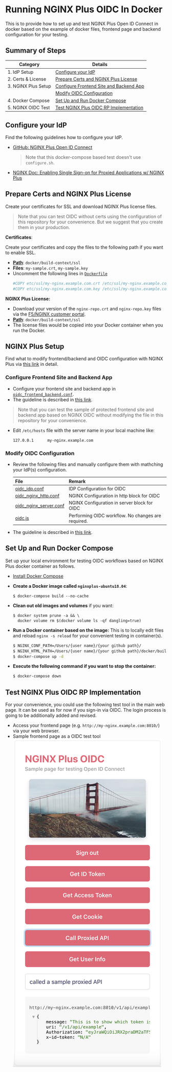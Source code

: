 # Running NGINX Plus OIDC In Docker
This is to provide how to set up and test NGINX Plus Open ID Connect in docker based on the example of docker files, frontend page and backend configuration for your testing.

## Summary of Steps
| Category            | Details                                                                             |
|---------------------|-------------------------------------------------------------------------------------|
| 1. IdP Setup        | [Configure your IdP](#configure-idp)                                                |
| 2. Certs & License  | [Prepare Certs and NGINX Plus License](#prepare-certs-and-nginx-plus-license)       |
| 3. NGINX Plus Setup | [Configure Frontend Site and Backend App](#configure-frontend-site-and-backend-app) |
|                     | [Modify OIDC Configuration](#modify-oidc-configuration)                             |
| 4. Docker Compose   | [Set Up and Run Docker Compose](#install-and-run-docker-compose)                   |
| 5. NGINX OIDC Test  | [Test NGINX Plus OIDC RP Implementation](#test-nginx-plus-oidc-rp-implementation)   |

## Configure your IdP
Find the following guidelines how to configure your IdP.
- [GitHub: NGINX Plus Open ID Connect](https://github.com/nginxinc/nginx-openid-connect/#configuring-your-idp)
  > Note that this docker-compose based test doesn't use `configure.sh`.
- [NGINX Doc: Enabling Single Sign-on for Proxied Applications w/ NGINX Plus](https://docs.nginx.com/nginx/deployment-guides/single-sign-on/)

## Prepare Certs and NGINX Plus License
Create your certificates for SSL and download NGINX Plus license files.
  > Note that you can test OIDC without certs using the configuration of this repository for your convenience. But we suggest that you create them in your production.

**Certificates**:

Create your certificates and copy the files to the following path if you want to enable SSL.
- [**Path**](../../docker/build-context/ssl): `docker/build-context/ssl`
- **Files**: `my-sample.crt`, `my-sample.key`
- Uncomment the following lines in [`Dockerfile`](../../docker/docker-files/nginxplus-ubuntu18.04/Dockerfile) 
  ```bash
  #COPY etc/ssl/my-nginx.example.com.crt /etc/ssl/my-nginx.example.com.crt
  #COPY etc/ssl/my-nginx.example.com.key /etc/ssl/my-nginx.example.com.key
  ```

**NGINX Plus License:**

- Download your version of the `nginx-repo.crt` and `nginx-repo.key` files via the [F5/NGINX customer portal](https://cs.nginx.com/?_ga=2.268586425.912746048.1620625839-85838359.1596947109).
- [**Path**](../../docker/build-context/ssl): `docker/build-context/ssl`
- The license files would be copied into your Docker container when you run the Docker.


## NGINX Plus Setup

Find what to modify frontend/backend and OIDC configuration with NGINX Plus via [this link](https://github.com/shawnhankim/nginx-openid-connect#configuring-nginx-plus) in detail.


### Configure Frontend Site and Backend App

- Configure your frontend site and backend app in [`oidc_frontend_backend.conf`](../../../oidc_frontend_backend.conf). 
- The guideline is described in [this link](https://github.com/shawnhankim/nginx-openid-connect#configuring-nginx-plus).
> Note that you can test the sample of protected frontend site and backend app based on NGINX OIDC without modifying the file in this repository for your convenience.
- Edit `/etc/hosts` file with the server name in your local machine like:
  ```
  127.0.0.1      my-nginx.example.com
  ```

### Modify OIDC Configuration

- Review the following files and manually configure them with mathching your IdP(s) configuration.

  | File                                                      | Remark                                             |
  |-----------------------------------------------------------|----------------------------------------------------|
  | [oidc_idp.conf](../../../oidc_idp.conf)                   | IDP Configuration for OIDC                         |
  | [oidc_nginx_http.conf](../../../oidc_nginx_http.conf)     | NGINX Configuration in http block for OIDC         |
  | [oidc_nginx_server.conf](../../../oidc_nginx_server.conf) | NGINX Configuration in server block for OIDC       |
  | [oidc.js](../../../oidc.js)                               | Performing OIDC workflow. No changes are required. |

- The guideline is described in [this link](https://github.com/shawnhankim/nginx-openid-connect#configuring-nginx-plus).

## Set Up and Run Docker Compose

Set up your local environment for testing OIDC workflows based on NGINX Plus docker container as follows.

- [Install Docker Compose](https://docs.docker.com/compose/install/)
- **Create a Docker image called `nginxplus-ubuntu18.04`**:
  ```
  $ docker-compose build --no-cache
   ```

- **Clean out old images and volumes** if you want:
  ```
  $ docker system prune -a && \
    docker volume rm $(docker volume ls -qf dangling=true)
  ```

- **Run a Docker container based on the image:**
  This is to locally edit files and reload `nginx -s reload` for your convenient testing in container(s).
  ```bash
  $ NGINX_CONF_PATH=/Users/{user name}/{your github path}/
  $ NGINX_HTML_PATH=/Users/{user name}/{your github path}/docker/build-context/content
  $ docker-compose up -d
  ```

- **Execute the following command if you want to stop the container:**
  ```bash
  $ docker-compose down
  ```

## Test NGINX Plus OIDC RP Implementation

For your convenience, you could use the following test tool in the main web page. It can be used as for now if you sign-in via OIDC. The login process is going to be additionally added and revised.

- Access your frontend page (e.g. `http://my-nginx.example.com:8010/`) via your web browser.
- Sample frontend page as a OIDC test tool
![](../../img/nginx-oidc-test-tool.png)

